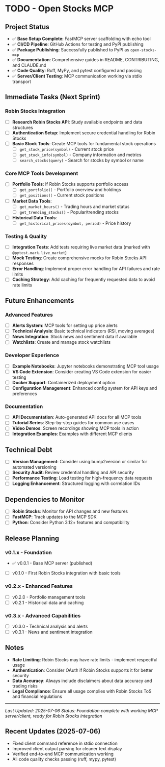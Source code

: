 # TODO - Open Stocks MCP

## Project Status
- ✅ **Base Setup Complete**: FastMCP server scaffolding with echo tool
- ✅ **CI/CD Pipeline**: GitHub Actions for testing and PyPI publishing
- ✅ **Package Publishing**: Successfully published to PyPI as `open-stocks-mcp`
- ✅ **Documentation**: Comprehensive guides in README, CONTRIBUTING, and CLAUDE.md
- ✅ **Code Quality**: Ruff, MyPy, and pytest configured and passing
- ✅ **Server/Client Testing**: MCP communication working via stdio transport

## Immediate Tasks (Next Sprint)

### Robin Stocks Integration
- [ ] **Research Robin Stocks API**: Study available endpoints and data structures
- [ ] **Authentication Setup**: Implement secure credential handling for Robin Stocks
- [ ] **Basic Stock Tools**: Create MCP tools for fundamental stock operations
  - [ ] `get_stock_price(symbol)` - Current stock price
  - [ ] `get_stock_info(symbol)` - Company information and metrics
  - [ ] `search_stocks(query)` - Search for stocks by symbol or name

### Core MCP Tools Development
- [ ] **Portfolio Tools**: If Robin Stocks supports portfolio access
  - [ ] `get_portfolio()` - Portfolio overview and holdings
  - [ ] `get_positions()` - Current stock positions
- [ ] **Market Data Tools**:
  - [ ] `get_market_hours()` - Trading hours and market status
  - [ ] `get_trending_stocks()` - Popular/trending stocks
- [ ] **Historical Data Tools**:
  - [ ] `get_historical_prices(symbol, period)` - Price history

### Testing & Quality
- [ ] **Integration Tests**: Add tests requiring live market data (marked with `@pytest.mark.live_market`)
- [ ] **Mock Testing**: Create comprehensive mocks for Robin Stocks API responses
- [ ] **Error Handling**: Implement proper error handling for API failures and rate limits
- [ ] **Caching Strategy**: Add caching for frequently requested data to avoid rate limits

## Future Enhancements

### Advanced Features
- [ ] **Alerts System**: MCP tools for setting up price alerts
- [ ] **Technical Analysis**: Basic technical indicators (RSI, moving averages)
- [ ] **News Integration**: Stock news and sentiment data if available
- [ ] **Watchlists**: Create and manage stock watchlists

### Developer Experience
- [ ] **Example Notebooks**: Jupyter notebooks demonstrating MCP tool usage
- [ ] **VS Code Extension**: Consider creating VS Code extension for easier testing
- [ ] **Docker Support**: Containerized deployment option
- [ ] **Configuration Management**: Enhanced config system for API keys and preferences

### Documentation
- [ ] **API Documentation**: Auto-generated API docs for all MCP tools
- [ ] **Tutorial Series**: Step-by-step guides for common use cases
- [ ] **Video Demos**: Screen recordings showing MCP tools in action
- [ ] **Integration Examples**: Examples with different MCP clients

## Technical Debt
- [ ] **Version Management**: Consider using bump2version or similar for automated versioning
- [ ] **Security Audit**: Review credential handling and API security
- [ ] **Performance Testing**: Load testing for high-frequency data requests
- [ ] **Logging Enhancement**: Structured logging with correlation IDs

## Dependencies to Monitor
- [ ] **Robin Stocks**: Monitor for API changes and new features
- [ ] **FastMCP**: Track updates to the MCP SDK
- [ ] **Python**: Consider Python 3.12+ features and compatibility

## Release Planning

### v0.1.x - Foundation
- ✅ v0.0.1 - Base MCP server (published)
- [ ] v0.1.0 - First Robin Stocks integration with basic tools

### v0.2.x - Enhanced Features  
- [ ] v0.2.0 - Portfolio management tools
- [ ] v0.2.1 - Historical data and caching

### v0.3.x - Advanced Capabilities
- [ ] v0.3.0 - Technical analysis and alerts
- [ ] v0.3.1 - News and sentiment integration

## Notes
- **Rate Limiting**: Robin Stocks may have rate limits - implement respectful usage
- **Authentication**: Consider OAuth if Robin Stocks supports it for better security
- **Data Accuracy**: Always include disclaimers about data accuracy and trading risks
- **Legal Compliance**: Ensure all usage complies with Robin Stocks ToS and financial regulations

---
*Last Updated: 2025-07-06*
*Status: Foundation complete with working MCP server/client, ready for Robin Stocks integration*

## Recent Updates (2025-07-06)
- Fixed client command reference in stdio connection
- Improved client output parsing for cleaner text display
- Verified end-to-end MCP communication working
- All code quality checks passing (ruff, mypy, pytest)